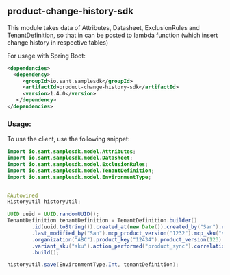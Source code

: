 ## product-change-history-sdk

This module takes data of Attributes, Datasheet, ExclusionRules and TenantDefinition, so that in can be posted to lambda function (which insert change history in respective tables)

For usage with Spring Boot:

```xml
<dependencies>
  <dependency>
     <groupId>io.sant.samplesdk</groupId>
     <artifactId>product-change-history-sdk</artifactId>
     <version>1.4.0</version>
   </dependency>
</dependencies>
```

### Usage:

To use the client, use the following snippet:

```java
import io.sant.samplesdk.model.Attributes;
import io.sant.samplesdk.model.Datasheet;
import io.sant.samplesdk.model.ExclusionRules;
import io.sant.samplesdk.model.TenantDefinition;
import io.sant.samplesdk.model.EnvironmentType;


@Autowired
HistoryUtil historyUtil;

UUID uuid = UUID.randomUUID();
TenantDefinition tenantDefinition = TenantDefinition.builder()
        .id(uuid.toString()).created_at(new Date()).created_by("San").environment("QE").last_modified_at(new Date())
        .last_modified_by("San").mcp_product_version("1232").mcp_sku("sku").object_reference_id("221c63c3-3e21-432d-9def-ed575312ad9f")
        .organization("ABC").product_key("12434").product_version(123).resource_class("class").variant_id("13234")
        .variant_sku("sku").action_performed("product_sync").correlation_id("1233")
        .build();

historyUtil.save(EnvironmentType.Int, tenantDefinition);

```
